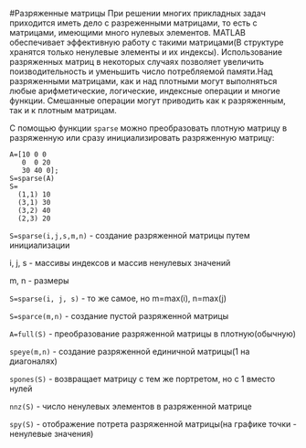 #Разряженные матрицы
При решении многих прикладных задач приходится иметь дело с разреженными матрицами, 
то есть с матрицами, имеющими много нулевых элементов. MATLAB обеспечивает эффективную работу с такими матрицами(В структуре
хранятся только ненулевые элементы и их индексы). Использование разряженных матриц в некоторых случаях позволяет 
увеличить поизводительность и уменьшить число потребляемой памяти.Над разряженными матрицами, как и над плотными могут выполняться любые арифметические, логические, индексные
операции и многие функции. Смешанные операции могут приводить как к разряженным, так и к плотным матрицам.

С помощью функции ```sparse``` можно преобразовать плотную матрицу в разряженную или сразу инициализировать разряженную матрицу:

```
A=[10 0 0
   0  0 20
   30 40 0];
S=sparse(A)
S=
  (1,1) 10
  (3,1) 30
  (3,2) 40
  (2,3) 20
```
```S=sparse(i,j,s,m,n)``` - создание разряженной матрицы путем инициализации

i, j, s - массивы индексов и массив ненулевых значений

m, n - размеры

```S=sparse(i, j, s)``` - то же самое, но m=max(i), n=max(j)

```S=sparce(m,n)``` - создание пустой разряженной матрицы

```A=full(S)``` - преобразование разряженной матрицы в плотную(обычную)

```speye(m,n)``` - создание разряженной единичной матрицы(1 на диагоналях)

```spones(S)``` - возвращает матрицу с тем же портретом, но с 1 вместо нулей

```nnz(S)``` - число ненулевых элементов в разряженной матрице

```spy(S)``` - отображение потрета разряженной матрицы(на графике точки - ненулевые значения)
